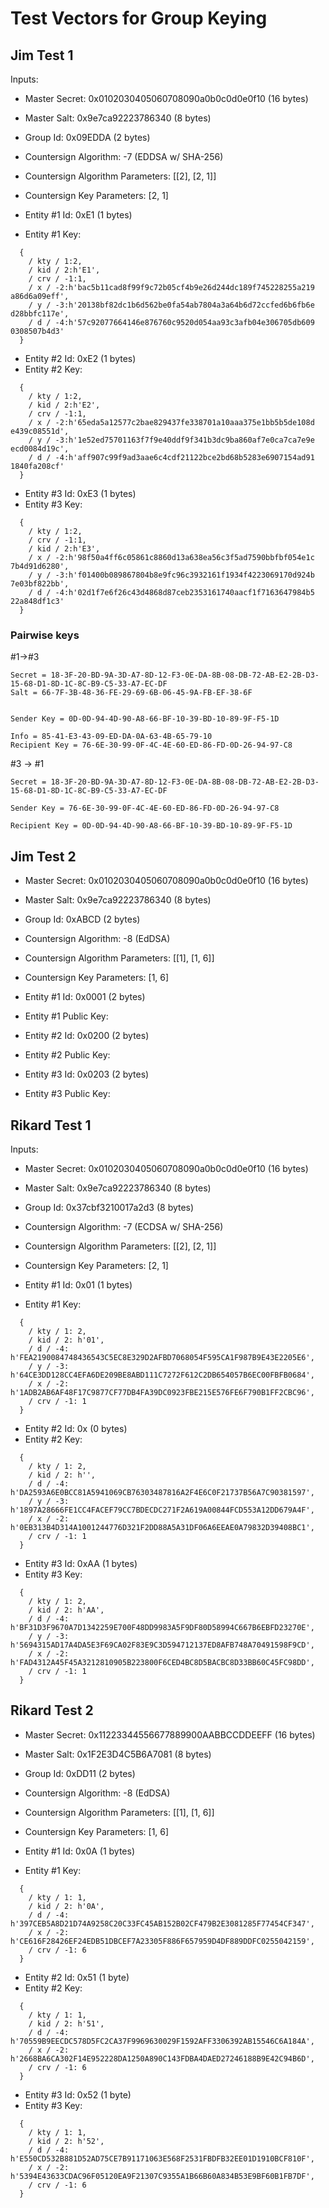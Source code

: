 #  Test Vectors for Group Keying

## Jim Test 1

Inputs:

* Master Secret:  0x0102030405060708090a0b0c0d0e0f10 (16 bytes)
* Master Salt: 0x9e7ca92223786340 (8 bytes)
* Group Id: 0x09EDDA (2 bytes)
* Countersign Algorithm: -7 (EDDSA w/ SHA-256)
* Countersign Algorithm Parameters: [[2], [2, 1]]
* Countersign Key Parameters: [2, 1]

* Entity #1 Id: 0xE1 (1 bytes)
* Entity #1 Key:
~~~
  {
    / kty / 1:2, 
    / kid / 2:h'E1', 
    / crv / -1:1, 
    / x / -2:h'bac5b11cad8f99f9c72b05cf4b9e26d244dc189f745228255a219
a86d6a09eff', 
    / y / -3:h'20138bf82dc1b6d562be0fa54ab7804a3a64b6d72ccfed6b6fb6e
d28bbfc117e', 
    / d / -4:h'57c92077664146e876760c9520d054aa93c3afb04e306705db609
0308507b4d3'
  }
~~~

* Entity #2 Id: 0xE2 (1 bytes)
* Entity #2 Key:
~~~
  {
    / kty / 1:2, 
    / kid / 2:h'E2', 
    / crv / -1:1, 
    / x / -2:h'65eda5a12577c2bae829437fe338701a10aaa375e1bb5b5de108d
e439c08551d', 
    / y / -3:h'1e52ed75701163f7f9e40ddf9f341b3dc9ba860af7e0ca7ca7e9e
ecd0084d19c', 
    / d / -4:h'aff907c99f9ad3aae6c4cdf21122bce2bd68b5283e6907154ad91
1840fa208cf'
  }
~~~

* Entity #3 Id: 0xE3 (1 bytes)
* Entity #3 Key:
~~~
  {
    / kty / 1:2, 
    / crv / -1:1, 
    / kid / 2:h'E3', 
    / x / -2:h'98f50a4ff6c05861c8860d13a638ea56c3f5ad7590bbfbf054e1c
7b4d91d6280', 
    / y / -3:h'f01400b089867804b8e9fc96c3932161f1934f4223069170d924b
7e03bf822bb', 
    / d / -4:h'02d1f7e6f26c43d4868d87ceb2353161740aacf1f7163647984b5
22a848df1c3'
  }
~~~

### Pairwise keys

#1->#3

~~~~
Secret = 18-3F-20-BD-9A-3D-A7-8D-12-F3-0E-DA-8B-08-DB-72-AB-E2-2B-D3-15-68-D1-8D-1C-8C-B9-C5-33-A7-EC-DF
Salt = 66-7F-3B-48-36-FE-29-69-6B-06-45-9A-FB-EF-38-6F


Sender Key = 0D-0D-94-4D-90-A8-66-BF-10-39-BD-10-89-9F-F5-1D

Info = 85-41-E3-43-09-ED-DA-0A-63-4B-65-79-10
Recipient Key = 76-6E-30-99-0F-4C-4E-60-ED-86-FD-0D-26-94-97-C8
~~~~

#3 -> #1

~~~
Secret = 18-3F-20-BD-9A-3D-A7-8D-12-F3-0E-DA-8B-08-DB-72-AB-E2-2B-D3-15-68-D1-8D-1C-8C-B9-C5-33-A7-EC-DF

Sender Key = 76-6E-30-99-0F-4C-4E-60-ED-86-FD-0D-26-94-97-C8

Recipient Key = 0D-0D-94-4D-90-A8-66-BF-10-39-BD-10-89-9F-F5-1D
~~~

## Jim Test 2

* Master Secret:  0x0102030405060708090a0b0c0d0e0f10 (16 bytes)
* Master Salt: 0x9e7ca92223786340 (8 bytes)
* Group Id: 0xABCD (2 bytes)
* Countersign Algorithm: -8 (EdDSA)
* Countersign Algorithm Parameters: [[1], [1, 6]]
* Countersign Key Parameters: [1, 6]

* Entity #1 Id: 0x0001 (2 bytes)
* Entity #1 Public Key:

* Entity #2 Id: 0x0200 (2 bytes)
* Entity #2 Public Key:

* Entity #3 Id: 0x0203 (2 bytes)
* Entity #3 Public Key:


## Rikard Test 1

Inputs:

* Master Secret: 0x0102030405060708090a0b0c0d0e0f10 (16 bytes)
* Master Salt: 0x9e7ca92223786340 (8 bytes)
* Group Id: 0x37cbf3210017a2d3 (8 bytes)
* Countersign Algorithm: -7 (ECDSA w/ SHA-256)
* Countersign Algorithm Parameters: [[2], [2, 1]]
* Countersign Key Parameters: [2, 1]

* Entity #1 Id: 0x01 (1 bytes)
* Entity #1 Key:
~~~
  {
    / kty / 1: 2,
    / kid / 2: h'01',
    / d / -4: h'FEA2190084748436543C5EC8E329D2AFBD7068054F595CA1F987B9E43E2205E6',
    / y / -3: h'64CE3DD128CC4EFA6DE209BE8ABD111C7272F612C2DB654057B6EC00FBFB0684',
    / x / -2: h'1ADB2AB6AF48F17C9877CF77DB4FA39DC0923FBE215E576FE6F790B1FF2CBC96',
    / crv / -1: 1
  }
~~~

* Entity #2 Id: 0x (0 bytes)
* Entity #2 Key:
~~~
  {
    / kty / 1: 2,
    / kid / 2: h'',
    / d / -4: h'DA2593A6E0BCC81A5941069CB76303487816A2F4E6C0F21737B56A7C90381597',
    / y / -3: h'1897A28666FE1CC4FACEF79CC7BDECDC271F2A619A00844FCD553A12DD679A4F',
    / x / -2: h'0EB313B4D314A1001244776D321F2DD88A5A31DF06A6EEAE0A79832D39408BC1',
    / crv / -1: 1
  }
~~~

* Entity #3 Id: 0xAA (1 bytes)
* Entity #3 Key:
~~~
  {
    / kty / 1: 2,
    / kid / 2: h'AA',
    / d / -4: h'BF31D3F9670A7D1342259E700F48DD9983A5F9DF80D58994C667B6EBFD23270E',
    / y / -3: h'5694315AD17A4DA5E3F69CA02F83E9C3D594712137ED8AFB748A70491598F9CD',
    / x / -2: h'FAD4312A45F45A3212810905B223800F6CED4BC8D5BACBC8D33BB60C45FC98DD',
    / crv / -1: 1
  }
~~~


## Rikard Test 2

* Master Secret:  0x11223344556677889900AABBCCDDEEFF (16 bytes)
* Master Salt: 0x1F2E3D4C5B6A7081 (8 bytes)
* Group Id: 0xDD11 (2 bytes)
* Countersign Algorithm: -8 (EdDSA)
* Countersign Algorithm Parameters: [[1], [1, 6]]
* Countersign Key Parameters: [1, 6]

* Entity #1 Id: 0x0A (1 bytes)
* Entity #1 Key:
~~~
  {
    / kty / 1: 1,
    / kid / 2: h'0A',
    / d / -4: h'397CEB5A8D21D74A9258C20C33FC45AB152B02CF479B2E3081285F77454CF347',
    / x / -2: h'CE616F28426EF24EDB51DBCEF7A23305F886F657959D4DF889DDFC0255042159',
    / crv / -1: 6
  }
~~~

* Entity #2 Id: 0x51 (1 byte)
* Entity #2 Key:
~~~
  {
    / kty / 1: 1,
    / kid / 2: h'51',
    / d / -4: h'70559B9EECDC578D5FC2CA37F9969630029F1592AFF3306392AB15546C6A184A',
    / x / -2: h'2668BA6CA302F14E952228DA1250A890C143FDBA4DAED27246188B9E42C94B6D',
    / crv / -1: 6
  }
~~~

* Entity #3 Id: 0x52 (1 byte)
* Entity #3 Key:
~~~
  {
    / kty / 1: 1,
    / kid / 2: h'52',
    / d / -4: h'E550CD532B881D52AD75CE7B91171063E568F2531FBDFB32EE01D1910BCF810F',
    / x / -2: h'5394E43633CDAC96F05120EA9F21307C9355A1B66B60A834B53E9BF60B1FB7DF',
    / crv / -1: 6
  }
~~~
